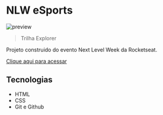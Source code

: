 # NLW eSports

![preview](./.github/linkdin.png)

> Trilha Explorer

Projeto construido do evento Next Level Week da Rocketseat.

[Clique aqui para acessar](https://deividgonzaga.github.io/NLW-eSports/)



## Tecnologias 

- HTML
- CSS
- Git e Github
